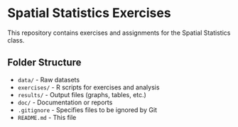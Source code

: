 # Spatial Statistics Exercises
This repository contains exercises and assignments for the Spatial Statistics class. 

## Folder Structure

- `data/` - Raw datasets
- `exercises/` - R scripts for exercises and analysis
- `results/` - Output files (graphs, tables, etc.)
- `doc/` - Documentation or reports
- `.gitignore` - Specifies files to be ignored by Git
- `README.md` - This file

